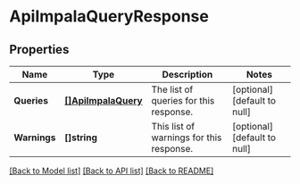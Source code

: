 # ApiImpalaQueryResponse

## Properties
Name | Type | Description | Notes
------------ | ------------- | ------------- | -------------
**Queries** | [**[]ApiImpalaQuery**](ApiImpalaQuery.md) | The list of queries for this response. | [optional] [default to null]
**Warnings** | **[]string** | This list of warnings for this response. | [optional] [default to null]

[[Back to Model list]](../README.md#documentation-for-models) [[Back to API list]](../README.md#documentation-for-api-endpoints) [[Back to README]](../README.md)


